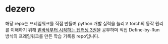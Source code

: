 # dezero

해당 repo는 프레임워크를 직접 만들며 python 개발 실력을 늘리고 torch의 동작 원리를 이해하기 위해 [밑바닥부터 시작하는 딥러닝 3권](https://github.com/WegraLee/deep-learning-from-scratch-3)을 공부하며 직접 Define-by-Run 방식의 프레임워크를 만든 학습 기록용 repo입니다.


